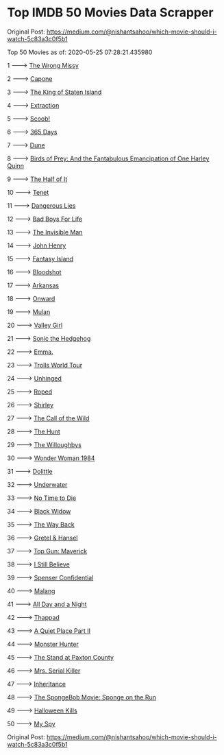 # Top IMDB 50 Movies Data Scrapper

Original Post: https://medium.com/@nishantsahoo/which-movie-should-i-watch-5c83a3c0f5b1

Top 50 Movies as of: 2020-05-25 07:28:21.435980

1 ---> [The Wrong Missy](https://www.imdb.com/title/tt9619798/?ref_=adv_li_tt)

2 ---> [Capone](https://www.imdb.com/title/tt6199572/?ref_=adv_li_tt)

3 ---> [The King of Staten Island](https://www.imdb.com/title/tt9686708/?ref_=adv_li_tt)

4 ---> [Extraction](https://www.imdb.com/title/tt8936646/?ref_=adv_li_tt)

5 ---> [Scoob!](https://www.imdb.com/title/tt3152592/?ref_=adv_li_tt)

6 ---> [365 Days](https://www.imdb.com/title/tt10886166/?ref_=adv_li_tt)

7 ---> [Dune](https://www.imdb.com/title/tt1160419/?ref_=adv_li_tt)

8 ---> [Birds of Prey: And the Fantabulous Emancipation of One Harley Quinn](https://www.imdb.com/title/tt7713068/?ref_=adv_li_tt)

9 ---> [The Half of It](https://www.imdb.com/title/tt9683478/?ref_=adv_li_tt)

10 ---> [Tenet](https://www.imdb.com/title/tt6723592/?ref_=adv_li_tt)

11 ---> [Dangerous Lies](https://www.imdb.com/title/tt10183816/?ref_=adv_li_tt)

12 ---> [Bad Boys For Life](https://www.imdb.com/title/tt1502397/?ref_=adv_li_tt)

13 ---> [The Invisible Man](https://www.imdb.com/title/tt1051906/?ref_=adv_li_tt)

14 ---> [John Henry](https://www.imdb.com/title/tt8170298/?ref_=adv_li_tt)

15 ---> [Fantasy Island](https://www.imdb.com/title/tt0983946/?ref_=adv_li_tt)

16 ---> [Bloodshot](https://www.imdb.com/title/tt1634106/?ref_=adv_li_tt)

17 ---> [Arkansas](https://www.imdb.com/title/tt9139586/?ref_=adv_li_tt)

18 ---> [Onward](https://www.imdb.com/title/tt7146812/?ref_=adv_li_tt)

19 ---> [Mulan](https://www.imdb.com/title/tt4566758/?ref_=adv_li_tt)

20 ---> [Valley Girl](https://www.imdb.com/title/tt1266036/?ref_=adv_li_tt)

21 ---> [Sonic the Hedgehog](https://www.imdb.com/title/tt3794354/?ref_=adv_li_tt)

22 ---> [Emma.](https://www.imdb.com/title/tt9214832/?ref_=adv_li_tt)

23 ---> [Trolls World Tour](https://www.imdb.com/title/tt6587640/?ref_=adv_li_tt)

24 ---> [Unhinged](https://www.imdb.com/title/tt10059518/?ref_=adv_li_tt)

25 ---> [Roped](https://www.imdb.com/title/tt8523028/?ref_=adv_li_tt)

26 ---> [Shirley](https://www.imdb.com/title/tt8430598/?ref_=adv_li_tt)

27 ---> [The Call of the Wild](https://www.imdb.com/title/tt7504726/?ref_=adv_li_tt)

28 ---> [The Hunt](https://www.imdb.com/title/tt8244784/?ref_=adv_li_tt)

29 ---> [The Willoughbys](https://www.imdb.com/title/tt5206260/?ref_=adv_li_tt)

30 ---> [Wonder Woman 1984](https://www.imdb.com/title/tt7126948/?ref_=adv_li_tt)

31 ---> [Dolittle](https://www.imdb.com/title/tt6673612/?ref_=adv_li_tt)

32 ---> [Underwater](https://www.imdb.com/title/tt5774060/?ref_=adv_li_tt)

33 ---> [No Time to Die](https://www.imdb.com/title/tt2382320/?ref_=adv_li_tt)

34 ---> [Black Widow](https://www.imdb.com/title/tt3480822/?ref_=adv_li_tt)

35 ---> [The Way Back](https://www.imdb.com/title/tt8544498/?ref_=adv_li_tt)

36 ---> [Gretel & Hansel](https://www.imdb.com/title/tt9086228/?ref_=adv_li_tt)

37 ---> [Top Gun: Maverick](https://www.imdb.com/title/tt1745960/?ref_=adv_li_tt)

38 ---> [I Still Believe](https://www.imdb.com/title/tt9779516/?ref_=adv_li_tt)

39 ---> [Spenser Confidential](https://www.imdb.com/title/tt8629748/?ref_=adv_li_tt)

40 ---> [Malang](https://www.imdb.com/title/tt9877170/?ref_=adv_li_tt)

41 ---> [All Day and a Night](https://www.imdb.com/title/tt3993886/?ref_=adv_li_tt)

42 ---> [Thappad](https://www.imdb.com/title/tt10964430/?ref_=adv_li_tt)

43 ---> [A Quiet Place Part II](https://www.imdb.com/title/tt8332922/?ref_=adv_li_tt)

44 ---> [Monster Hunter](https://www.imdb.com/title/tt6475714/?ref_=adv_li_tt)

45 ---> [The Stand at Paxton County](https://www.imdb.com/title/tt8362228/?ref_=adv_li_tt)

46 ---> [Mrs. Serial Killer](https://www.imdb.com/title/tt10230426/?ref_=adv_li_tt)

47 ---> [Inheritance](https://www.imdb.com/title/tt7923220/?ref_=adv_li_tt)

48 ---> [The SpongeBob Movie: Sponge on the Run](https://www.imdb.com/title/tt4823776/?ref_=adv_li_tt)

49 ---> [Halloween Kills](https://www.imdb.com/title/tt10665338/?ref_=adv_li_tt)

50 ---> [My Spy](https://www.imdb.com/title/tt8242084/?ref_=adv_li_tt)

Original Post: https://medium.com/@nishantsahoo/which-movie-should-i-watch-5c83a3c0f5b1
